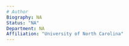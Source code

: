 ```yaml
---
# Author
Biography: NA
Status: "NA"
Department: NA
Affiliation: "University of North Carolina"
---
```

